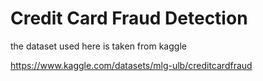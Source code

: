 ﻿# Credit Card Fraud Detection
the dataset used here is taken from kaggle 

https://www.kaggle.com/datasets/mlg-ulb/creditcardfraud
